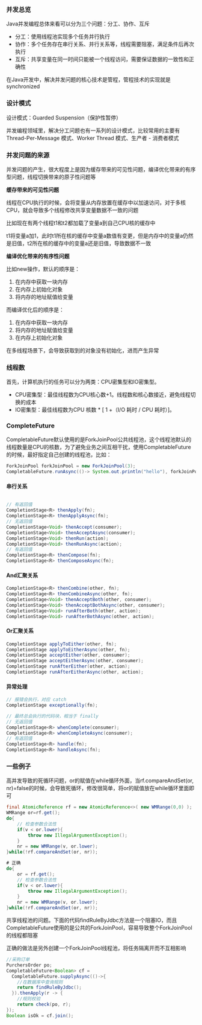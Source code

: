 









### 并发总览

Java并发编程总体来看可以分为三个问题：分工、协作、互斥

- 分工：使用线程池实现多个任务并行执行
- 协作：多个任务存在串行关系、并行关系等，线程需要阻塞，满足条件后再次执行
- 互斥：共享变量在同一时间只能被一个线程访问，需要保证数据的一致性和正确性

在Java开发中，解决并发问题的核心技术是管程，管程技术的实现就是synchronized

### 设计模式

设计模式：Guarded Suspension（保护性暂停）

并发编程领域里，解决分工问题也有一系列的设计模式，比较常用的主要有 Thread-Per-Message 模式、Worker Thread 模式、生产者 - 消费者模式

### 并发问题的来源

并发问题的产生，很大程度上是因为缓存带来的可见性问题，编译优化带来的有序型问题，线程切换带来的原子性问题等

**缓存带来的可见性问题**

线程在CPU执行的时候，会将变量从内存放置在缓存中以加速访问，对于多核CPU，就会导致多个线程修改共享变量数据不一致的问题

比如现在有两个线程t1和t2都加载了变量a到自己CPU核的缓存中

t1将变量a加1，此时t1所在核的缓存中变量a数值有变更，但是内存中的变量a仍然是旧值，t2所在核的缓存中的变量a还是旧值，导致数据不一致

**编译优化带来的有序性问题**

比如new操作，默认的顺序是：

1. 在内存中获取一块内存
2. 在内存上初始化对象
3. 将内存的地址赋值给变量

而编译优化后的顺序是：

1. 在内存中获取一块内存
2. 将内存的地址赋值给变量
3. 在内存上初始化对象

在多线程场景下，会导致获取到的对象没有初始化，进而产生异常

### 线程数

首先，计算机执行的任务可以分为两类：CPU密集型和IO密集型。

- CPU密集型：最佳线程数为CPU核心数+1。线程数和核心数接近，避免线程切换的成本
- IO密集型：最佳线程数为CPU 核数 * [ 1 +（I/O 耗时 / CPU 耗时）]。

### CompleteFuture

CompletableFuture默认使用的是ForkJoinPool公共线程池，这个线程池默认的线程数量是CPU的核数，为了避免业务之间互相干扰，使用CompletableFuture的时候，最好指定自己创建的线程池，比如：

```java
ForkJoinPool forkJoinPool = new ForkJoinPool(3);
CompletableFuture.runAsync(()-> System.out.println("hello"), forkJoinPool);
```

#### 串行关系

```java

// 有返回值
CompletionStage<R> thenApply(fn);
CompletionStage<R> thenApplyAsync(fn);
// 无返回值
CompletionStage<Void> thenAccept(consumer);
CompletionStage<Void> thenAcceptAsync(consumer);
CompletionStage<Void> thenRun(action);
CompletionStage<Void> thenRunAsync(action);
// 有返回值
CompletionStage<R> thenCompose(fn);
CompletionStage<R> thenComposeAsync(fn);
```

#### And汇聚关系

````java
CompletionStage<R> thenCombine(other, fn);
CompletionStage<R> thenCombineAsync(other, fn);
CompletionStage<Void> thenAcceptBoth(other, consumer);
CompletionStage<Void> thenAcceptBothAsync(other, consumer);
CompletionStage<Void> runAfterBoth(other, action);
CompletionStage<Void> runAfterBothAsync(other, action);
````

#### Or汇聚关系

```java
CompletionStage applyToEither(other, fn);
CompletionStage applyToEitherAsync(other, fn);
CompletionStage acceptEither(other, consumer);
CompletionStage acceptEitherAsync(other, consumer);
CompletionStage runAfterEither(other, action);
CompletionStage runAfterEitherAsync(other, action);
```

#### 异常处理

````java
// 报错会执行，对应 catch
CompletionStage exceptionally(fn);

// 最终总会执行的代码块，相当于 finally
// 无返回值
CompletionStage<R> whenComplete(consumer);
CompletionStage<R> whenCompleteAsync(consumer);
// 有返回值
CompletionStage<R> handle(fn);
CompletionStage<R> handleAsync(fn);
````



### 一些例子

高并发导致的死循环问题，or的赋值在while循环外面，当rf.compareAndSet(or, nr)=false的时候，会导致死循环，修改很简单，将or的赋值放在while循环里面即可

```java
final AtomicReference rf = new AtomicReference<>( new WMRange(0,0) );
WMRange or=rf.get();
do{ 
    // 检查参数合法性 
    if(v < or.lower){ 
        throw new IllegalArgumentException(); 
    } 
    nr = new WMRange(v, or.lower); 
}while(!rf.compareAndSet(or, nr));
```

```java
# 正确
do{ 
    or = rf.get();
    // 检查参数合法性 
    if(v < or.lower){ 
        throw new IllegalArgumentException(); 
    } 
    nr = new WMRange(v, or.lower); 
}while(!rf.compareAndSet(or, nr));    
```

共享线程池的问题。下面的代码findRuleByJdbc方法是一个阻塞IO，而且CompletableFuture使用的是公共的ForkJoinPool，容易导致整个ForkJoinPool的线程都阻塞

正确的做法是另外创建一个ForkJoinPool线程池，将任务隔离开而不互相影响

```java
//采购订单
PurchersOrder po;
CompletableFuture<Boolean> cf = 
  CompletableFuture.supplyAsync(()->{
    //在数据库中查询规则
    return findRuleByJdbc();
  }).thenApply(r -> {
    //规则校验
    return check(po, r);
});
Boolean isOk = cf.join();
```


